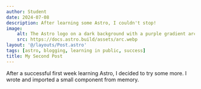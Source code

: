 ```yaml
---
author: Student
date: 2024-07-08
description: After learning some Astro, I couldn't stop!
image:
    alt: The Astro logo on a dark background with a purple gradient arc.
    src: https://docs.astro.build/assets/arc.webp
layout: '@/layouts/Post.astro'
tags: [astro, blogging, learning in public, success]
title: My Second Post
---
```


After a successful first week learning Astro, I decided to try some more. I wrote and imported a small component from memory.
